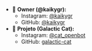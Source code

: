 - 👤 **Owner (@kaikygr):**
  - Instagram: [@kaikygr](https://www.instagram.com/kaikygr/)
  - GitHub: [@kaikygr](https://github.com/kaikygr)
- 🐾 **Projeto (Galactic Cat):**
  - Instagram: [@cat_openbot](https://www.instagram.com/cat_openbot)
  - GitHub: [galactic-cat](https://github.com/kaikygr/galactic-cat)
